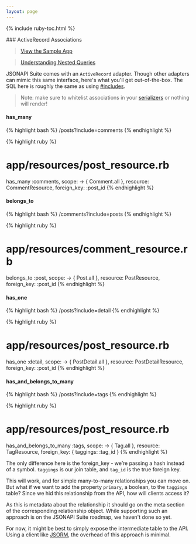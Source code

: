 ```yaml
---
layout: page
---
```


{% include ruby-toc.html %}

<div markdown="1" class="col-md-8 col-md-offset-1">
### ActiveRecord Associations

> [View the Sample App](https://github.com/jsonapi-suite/employee_directory/compare/step_9_associations...step_12_fsp_associations)

> [Understanding Nested Queries]({{site.github.url}}/ruby/reads/nested}})

JSONAPI Suite comes with an `ActiveRecord` adapter. Though other
adapters can mimic this same interface, here's what you'll get
out-of-the-box. The SQL here is roughly the same as using [#includes](http://guides.rubyonrails.org/active_record_querying.html#eager-loading-associations).

> Note: make sure to whitelist associations in your [serializers]({{site.github.url}}/ruby/reads/serializers) or nothing will render!

#### has_many

{% highlight bash %}
/posts?include=comments
{% endhighlight %}

{% highlight ruby %}
# app/resources/post_resource.rb
has_many :comments,
  scope: -> { Comment.all },
  resource: CommentResource,
  foreign_key: :post_id
{% endhighlight %}

#### belongs_to

{% highlight bash %}
/comments?include=posts
{% endhighlight %}

{% highlight ruby %}
# app/resources/comment_resource.rb
belongs_to :post,
  scope: -> { Post.all },
  resource: PostResource,
  foreign_key: :post_id
{% endhighlight %}

#### has_one

{% highlight bash %}
/posts?include=detail
{% endhighlight %}

{% highlight ruby %}
# app/resources/post_resource.rb
has_one :detail,
  scope: -> { PostDetail.all },
  resource: PostDetailResource,
  foreign_key: :post_id
{% endhighlight %}

#### has_and_belongs_to_many

{% highlight bash %}
/posts?include=tags
{% endhighlight %}

{% highlight ruby %}
# app/resources/post_resource.rb
has_and_belongs_to_many :tags,
  scope: -> { Tag.all },
  resource: TagResource,
  foreign_key: { taggings: :tag_id }
{% endhighlight %}

The only difference here is the foreign_key - we’re passing a hash instead of a symbol. `taggings` is our join table, and `tag_id` is the true foreign key.

This will work, and for simple many-to-many relationships you can move on. But what if we want to add the property `primary`, a boolean, to the `taggings` table? Since we hid this relationship from the API, how will clients access it?

As this is metadata about the relationship it should go on the meta section of the corresponding relationship object. While supporting such an approach is on the JSONAPI Suite roadmap, we haven't done so yet.

For now, it might be best to simply expose the intermediate table to the API. Using a client like [JSORM]({{site.github.url}}/js/home), the overhead of this approach is minimal.
